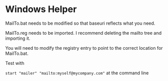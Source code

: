 Windows Helper
==============

MailTo.bat needs to be modified so that baseuri reflects what you need.

MailTo.reg needs to be imported.  I recommend deleting the mailto tree and importing it.

You will need to modify the registry entry to point to the correct location for MailTo.bat.

Test with

```start "mailer" "mailto:myself@mycompany.com"``` at the command line
